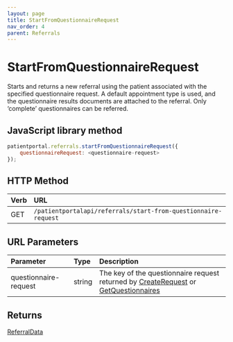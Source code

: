 ```yaml
---
layout: page
title: StartFromQuestionnaireRequest
nav_order: 4
parent: Referrals
---
```


# StartFromQuestionnaireRequest

Starts and returns a new referral using the patient associated with the specified questionnaire request. A default appointment type is used, and the questionnaire results documents are attached to the referral. Only ‘complete’ questionnaires can be referred.

## JavaScript library method

```javascript
patientportal.referrals.startFromQuestionnaireRequest({
    questionnaireRequest: <questionnaire-request>
});
```

## HTTP Method

| Verb | URL                                               |
|:-----|:--------------------------------------------------|
| GET | `/patientportalapi/referrals/start-from-questionnaire-request` |

## URL Parameters

| Parameter | Type   | Description                                                 |
|:----------|:-------|:------------------------------------------------------------|
| questionnaire-request | string | The key of the questionnaire request returned by [CreateRequest](../questionnaires/createrequest) or [GetQuestionnaires](../questionnaires/getquestionnaires) |

## Returns

[ReferralData](../objects-and-data-types/referraldata)
